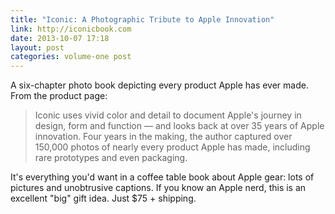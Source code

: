 ```yaml
---
title: "Iconic: A Photographic Tribute to Apple Innovation"
link: http://iconicbook.com
date: 2013-10-07 17:18
layout: post
categories: volume-one post
---
```

A six-chapter photo book depicting every product Apple has ever made. From the product page:

> Iconic uses vivid color and detail to document Apple's journey in design, form and function &mdash; and looks back at over 35 years of Apple innovation. Four years in the making, the author captured over 150,000 photos of nearly every product Apple has made, including rare prototypes and even packaging.

It's everything you'd want in a coffee table book about Apple gear: lots of pictures and unobtrusive captions. If you know an Apple nerd, this is an excellent "big" gift idea. Just $75 + shipping.